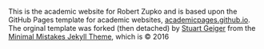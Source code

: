 This is the academic website for Robert Zupko and is based upon the GitHub Pages template for academic websites,  [academicpages.github.io](https://github.com/academicpages/academicpages.github.io). The orginal template was forked (then detached) by [Stuart Geiger](https://github.com/staeiou) from the [Minimal Mistakes Jekyll Theme](https://mmistakes.github.io/minimal-mistakes/), which is © 2016 
